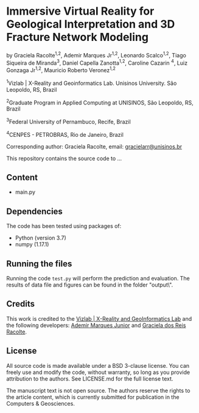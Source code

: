 # Immersive Virtual Reality for Geological Interpretation and 3D Fracture Network Modeling

by Graciela Racolte<sup>1,2</sup>, Ademir Marques Jr<sup>1,2</sup>, Leonardo Scalco<sup>1,2</sup>, Tiago Siqueira de Miranda<sup>3</sup>, Daniel Capella Zanotta<sup>1,2</sup>, Caroline Cazarin <sup>4</sup>, Luiz Gonzaga Jr<sup>1,2</sup>, Mauricio Roberto Veronez<sup>1,2</sup>

<sup>1</sup>Vizlab | X-Reality and Geoinformatics Lab. Unisinos University. São Leopoldo, RS, Brazil
  
<sup>2</sup>Graduate Program in Applied Computing at UNISINOS, São Leopoldo, RS, Brazil

<sup>3</sup>Federal University of Pernambuco, Recife, Brazil
  
<sup>4</sup>CENPES - PETROBRAS, Rio de Janeiro, Brazil
  


Corresponding author: Graciela Racolte, email: gracielarr@unisinos.br


This repository contains the source code to ... 

## Content
- main.py

## Dependencies
The code has been tested using packages of:  
- Python (version 3.7)
- numpy (1.17.1)


## Running the files
Running the code `test.py` will perform the prediction and evaluation. The results of data file and figures can be found in the folder "output\\". 


## Credits	
This work is credited to the [Vizlab | X-Reality and GeoInformatics Lab](http://vizlab.unisinos.br/) and the following developers:	[Ademir Marques Junior](https://www.researchgate.net/profile/Ademir_Junior) and [Graciela dos Reis Racolte](https://www.researchgate.net/profile/Graciela-Racolte).


## License


All source code is made available under a BSD 3-clause license. You can freely use and modify the code, without warranty, so long as you provide attribution to the authors. See LICENSE.md for the full license text.

The manuscript text is not open source. The authors reserve the rights to the article content, which is currently submitted for publication in the Computers & Geosciences.

